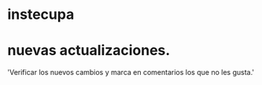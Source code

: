 # instecupa

# nuevas actualizaciones. 

'Verificar los nuevos cambios y marca en comentarios los que no les gusta.' 
